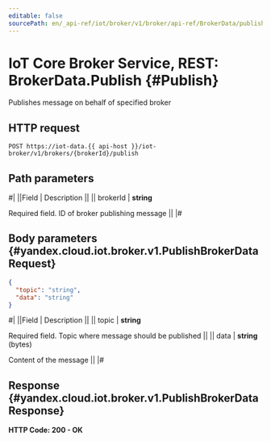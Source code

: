 ```yaml
---
editable: false
sourcePath: en/_api-ref/iot/broker/v1/broker/api-ref/BrokerData/publish.md
---
```


# IoT Core Broker Service, REST: BrokerData.Publish {#Publish}

Publishes message on behalf of specified broker

## HTTP request

```
POST https://iot-data.{{ api-host }}/iot-broker/v1/brokers/{brokerId}/publish
```

## Path parameters

#|
||Field | Description ||
|| brokerId | **string**

Required field. ID of broker publishing message ||
|#

## Body parameters {#yandex.cloud.iot.broker.v1.PublishBrokerDataRequest}

```json
{
  "topic": "string",
  "data": "string"
}
```

#|
||Field | Description ||
|| topic | **string**

Required field. Topic where message should be published ||
|| data | **string** (bytes)

Content of the message ||
|#

## Response {#yandex.cloud.iot.broker.v1.PublishBrokerDataResponse}

**HTTP Code: 200 - OK**